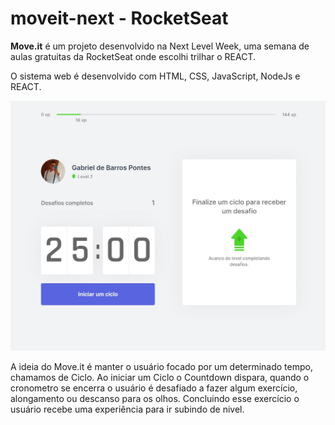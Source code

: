 # moveit-next - RocketSeat

<p><strong>Move.it</strong> é um projeto desenvolvido na Next Level Week, uma semana de aulas gratuitas da RocketSeat onde escolhi trilhar o REACT.</p>
<p>O sistema web é desenvolvido com HTML, CSS, JavaScript, NodeJs e REACT.</p>

<img src="https://github.com/gpontes98/moveit-next/blob/main/public/printscreens/print-index.jpg" alt="Tela inicial do Move It">

<p>A ideia do Move.it é manter o usuário focado por um determinado tempo, chamamos de Ciclo. Ao iniciar um Ciclo o Countdown dispara, quando o cronometro se encerra o usuário é desafiado a fazer algum exercício, alongamento ou descanso para os olhos. Concluindo esse exercício o usuário recebe uma experiência para ir subindo de nivel.</p>
